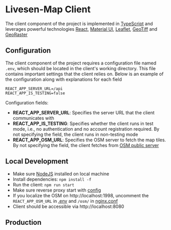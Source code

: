 # Livesen-Map Client

The client component of the project is implemented in [TypeScript](https://www.typescriptlang.org/) and leverages powerful technologies [React](https://react.dev/), [Material UI](https://mui.com/), [Leaflet](https://leafletjs.com/), [GeoTiff](https://github.com/GeoTIFF/geotiff.io) and [GeoRaster](https://github.com/GeoTIFF/georaster)

## Configuration

The client component of the project requires a configuration file named `.env`, which should be located in the client's working directory. This file contains important settings that the client relies on. Below is an example of the configuration along with explanations for each field

```
REACT_APP_SERVER_URL=/api
REACT_APP_IS_TESTING=false
```

Configuration fields:

- **REACT_APP_SERVER_URL**: Specifies the server URL that the client communicates with
- **REACT_APP_IS_TESTING**: Specifies whether the client runs in test mode, i.e., no authentication and no account registration required. By not specifying the field, the client runs in non-testing mode
- **REACT_APP_OSM_URL**: Specifies the OSM server to fetch the map tiles. By not specifying the field, the client fetches from [OSM public server](https://www.openstreetmap.org/)

## Local Development

- Make sure [NodeJS](https://nodejs.org/en) installed on local machine
- Install dependencies: `npm install -f`
- Run the client: `npm run start`
- Make sure reverse proxy start with [config](../nginx.conf)
- If you localize the OSM on http://localhost:1998, uncomment the `REACT_APP_OSM_URL` in [.env](.env) and `/osm/` in [nginx.conf](../nginx.conf)
- Client should be accessible via http://localhost:8080

## Production
